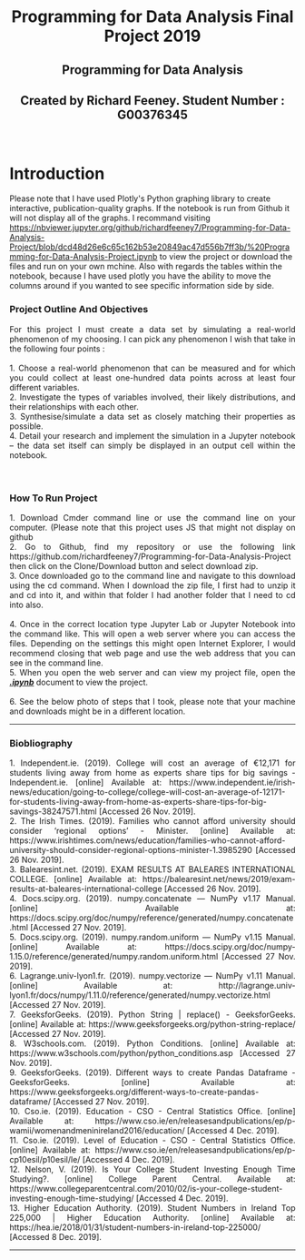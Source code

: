 <h1 align ="center">Programming for Data Analysis Final Project 2019</h1>

<p align ="center"></p>

<h2 align ="center">Programming for Data Analysis</h2>
<h2 align ="center">Created by Richard Feeney. Student Number : G00376345</h2>
<br>

# Introduction

Please note that I have used Plotly's Python graphing library to create interactive, publication-quality graphs. If the notebook is run from Github it will not display all of the graphs. I recommand visiting https://nbviewer.jupyter.org/github/richardfeeney7/Programming-for-Data-Analysis-Project/blob/dcd48d26e6c65c162b53e20849ac47d556b7ff3b/%20Programming-for-Data-Analysis-Project.ipynb to view the project or download the files and run on your own mchine. Also with regards the tables within the notebook, because I have used plotly you have the ability to move the columns around if you wanted to see specific information side by side. 

### Project Outline And Objectives
<div align="justify"> For this project I must create a data set by simulating a real-world phenomenon of my choosing. I can pick any phenomenon I wish that take in the following four points : 
</div>
<br>
<div align="justify">
1. Choose a real-world phenomenon that can be measured and for which you could collect at least one-hundred data points across at least four different variables.<br>
2. Investigate the types of variables involved, their likely distributions, and their relationships with each other.<br>
3. Synthesise/simulate a data set as closely matching their properties as possible.<br>
4. Detail your research and implement the simulation in a Jupyter notebook – the data set itself can simply be displayed in an output cell within the notebook.
</div>
<br><br>

### How To Run Project
<div align="justify">
1. Download Cmder command line or use the command line on your computer. (Please note that this project uses JS that might not display on github<br>
2. Go to Github, find my repository or use the following link https://github.com/richardfeeney7/Programming-for-Data-Analysis-Project then click on the Clone/Download button and select download zip. <br>
3. Once downloaded go to the command line and navigate to this  download using the cd command. When I download the zip file, I first had to unzip it and cd into it, and within that folder I had another folder that I need to cd into also.<br><br>
4. Once in the correct location type Jupyter Lab or Jupyter Notebook into the command like. This will open a web server where you can access the files. Depending on the settings this might open Internet Explorer, I would recommend closing that web page and use the web address that you can see in the command line. <br>
5. When you open the web server and can view my project file, open the <u><b><i>.ipynb</i></b></u> document to view the project. <br><br>
6. See the below photo of steps that I took, please note that your machine and downloads might be in a different location. 
<br>
</div>
<hr>


### Biobliography
<div align="justify">
1. Independent.ie. (2019). College will cost an average of €12,171 for students living away from home as experts share tips for big savings - Independent.ie. [online] Available at: https://www.independent.ie/irish-news/education/going-to-college/college-will-cost-an-average-of-12171-for-students-living-away-from-home-as-experts-share-tips-for-big-savings-38247571.html [Accessed 26 Nov. 2019].<br>
2. The Irish Times. (2019). Families who cannot afford university should consider ‘regional options’ - Minister. [online] Available at: https://www.irishtimes.com/news/education/families-who-cannot-afford-university-should-consider-regional-options-minister-1.3985290 [Accessed 26 Nov. 2019].<br>
3. Balearesint.net. (2019). EXAM RESULTS AT BALEARES INTERNATIONAL COLLEGE. [online] Available at: https://balearesint.net/news/2019/exam-results-at-baleares-international-college [Accessed 26 Nov. 2019].<br>
4. Docs.scipy.org. (2019). numpy.concatenate — NumPy v1.17 Manual. [online] Available at: https://docs.scipy.org/doc/numpy/reference/generated/numpy.concatenate.html [Accessed 27 Nov. 2019].<br>
5. Docs.scipy.org. (2019). numpy.random.uniform — NumPy v1.15 Manual. [online] Available at: https://docs.scipy.org/doc/numpy-1.15.0/reference/generated/numpy.random.uniform.html [Accessed 27 Nov. 2019].<br>
6. Lagrange.univ-lyon1.fr. (2019). numpy.vectorize — NumPy v1.11 Manual. [online] Available at: http://lagrange.univ-lyon1.fr/docs/numpy/1.11.0/reference/generated/numpy.vectorize.html [Accessed 27 Nov. 2019].<br>
7. GeeksforGeeks. (2019). Python String | replace() - GeeksforGeeks. [online] Available at: https://www.geeksforgeeks.org/python-string-replace/ [Accessed 27 Nov. 2019].<br>
8. W3schools.com. (2019). Python Conditions. [online] Available at: https://www.w3schools.com/python/python_conditions.asp [Accessed 27 Nov. 2019].<br>
9. GeeksforGeeks. (2019). Different ways to create Pandas Dataframe - GeeksforGeeks. [online] Available at: https://www.geeksforgeeks.org/different-ways-to-create-pandas-dataframe/ [Accessed 27 Nov. 2019].<br>
10. Cso.ie. (2019). Education - CSO - Central Statistics Office. [online] Available at: https://www.cso.ie/en/releasesandpublications/ep/p-wamii/womenandmeninireland2016/education/ [Accessed 4 Dec. 2019].<br>
11. Cso.ie. (2019). Level of Education - CSO - Central Statistics Office. [online] Available at: https://www.cso.ie/en/releasesandpublications/ep/p-cp10esil/p10esil/le/ [Accessed 4 Dec. 2019].<br>
12. Nelson, V. (2019). Is Your College Student Investing Enough Time Studying?. [online] College Parent Central. Available at: https://www.collegeparentcentral.com/2010/02/is-your-college-student-investing-enough-time-studying/ [Accessed 4 Dec. 2019].<br>
13. Higher Education Authority. (2019). Student Numbers in Ireland Top 225,000 | Higher Education Authority. [online] Available at: https://hea.ie/2018/01/31/student-numbers-in-ireland-top-225000/ [Accessed 8 Dec. 2019].<br>
</div>
<hr>
